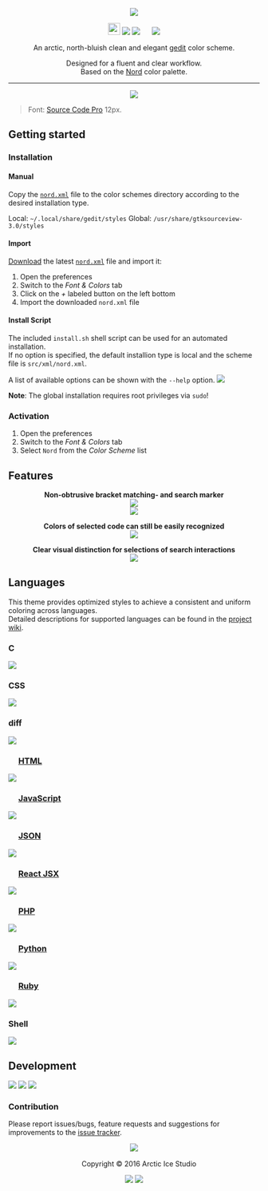<p align="center"><img src="https://cdn.rawgit.com/arcticicestudio/nord-gedit/develop/src/assets/nord-gedit-banner.svg"/></p>

<p align="center"><img src="https://assets-cdn.github.com/favicon.ico" width=24 height=24/> <a href="https://github.com/arcticicestudio/nord-gedit/releases/latest"><img src="https://img.shields.io/github/release/arcticicestudio/nord-gedit.svg?style=flat-square"/></a> <a href="https://github.com/arcticicestudio/nord/releases/tag/v0.2.0"><img src="https://img.shields.io/badge/Nord-v0.2.0-88C0D0.svg?style=flat-square"/></a> <img src="https://static.gnome.org/wiki.gnome.org/gnome/css/favicon.png" width=16 height=16/> <a href="https://wiki.gnome.org/Projects/GtkSourceView"><img src="https://img.shields.io/badge/GtkSourceView-v3.22.1-blue.svg?style=flat-square"/></a></p>

<p align="center">An arctic, north-bluish clean and elegant <a href="https://wiki.gnome.org/Apps/Gedit">gedit</a> color scheme.</p>

<p align="center">Designed for a fluent and clear workflow.<br>
Based on the <a href="https://github.com/arcticicestudio/nord">Nord</a> color palette.</p>

---

<p align="center"><img src="https://raw.githubusercontent.com/arcticicestudio/nord-gedit/develop/src/assets/scrot-top.png"/><blockquote>Font: <a href="https://adobe-fonts.github.io/source-code-pro">Source Code Pro</a> 12px.</blockquote></p>

## Getting started
### Installation
#### Manual
Copy the [`nord.xml`](https://github.com/arcticicestudio/nord-gedit/tree/develop/src/xml/nord.xml) file to the color schemes directory according to the desired installation type.

Local: `~/.local/share/gedit/styles`
Global: `/usr/share/gtksourceview-3.0/styles`

#### Import
[Download](https://github.com/arcticicestudio/nord-gedit/releases/latest) the latest [`nord.xml`](https://github.com/arcticicestudio/nord-gedit/blob/develop/src/xml/nord.xml) file and import it:
  1. Open the preferences
  2. Switch to the *Font & Colors* tab
  3. Click on the *+* labeled button on the left bottom
  4. Import the downloaded `nord.xml` file

#### Install Script
The included `install.sh` shell script can be used for an automated installation.  
If no option is specified, the default installion type is local and the scheme file is `src/xml/nord.xml`.

A list of available options can be shown with the `--help` option.
![][scrot-readme-install-script]

**Note**: The global installation requires root privileges via `sudo`!

### Activation
  1. Open the preferences
  2. Switch to the *Font & Colors* tab
  3. Select `Nord` from the *Color Scheme* list

## Features
<p align="center"><strong>Non-obtrusive bracket matching- and search marker</strong><br/><img src="https://raw.githubusercontent.com/arcticicestudio/nord-gedit/develop/src/assets/scrot-feature-bracketmarker.png"/><br><img src="https://raw.githubusercontent.com/arcticicestudio/nord-gedit/develop/src/assets/scrot-feature-findandreplace.png"/></p>

<p align="center"><strong>Colors of selected code can still be easily recognized</strong><br><img src="https://raw.githubusercontent.com/arcticicestudio/nord-gedit/develop/src/assets/scrcast-feature-selection.gif"/></p>

<p align="center"><strong>Clear visual distinction for selections of search interactions</strong><br><img src="https://raw.githubusercontent.com/arcticicestudio/nord-gedit/develop/src/assets/scrcast-feature-findandreplace.gif"/></p>

## Languages
This theme provides optimized styles to achieve a consistent and uniform coloring across languages.  
Detailed descriptions for supported languages can be found in the [project wiki](https://github.com/arcticicestudio/nord-gedit/wiki).

### C
![][scrot-lang-c]

### CSS
![][scrot-lang-css]

### diff
![][scrot-lang-diff]

### <img src="https://www.w3.org/html/logo/downloads/HTML5_Badge.svg" width=16 height=16/> [HTML](https://html.spec.whatwg.org/multipage/)
![][scrot-lang-html]

### <img src="https://javascript.com/images/favicon.ico" width=16 height=16/> [JavaScript](https://javascript.com/)
![][scrot-lang-javascript]

### <img src="http://www.json.org/favicon.gif" width=16 height=16/> [JSON](http://www.json.org)
![][scrot-lang-json]

### <img src="https://facebook.github.io/react/favicon.ico" width=16 height=16/> [React JSX](https://facebook.github.io/react)
![][scrot-lang-jsx]

### <img src="http://php.net/images/logo.php" width=16 height=16/> [PHP](http://php.net)
![][scrot-lang-php]

### <img src="https://www.python.org/static/favicon.ico" width=16 height=16/> [Python](https://python.org)
![][scrot-lang-python]

### <img src="https://www.ruby-lang.org/favicon.ico" width=16 height=16/> [Ruby](https://ruby-lang.org)
![][scrot-lang-ruby]

### Shell
![][scrot-lang-shell]

## Development
[![](https://img.shields.io/badge/Changelog-0.1.0-81A1C1.svg?style=flat-square)](https://github.com/arcticicestudio/nord-gedit/blob/v0.1.0/CHANGELOG.md) [![](https://img.shields.io/badge/Workflow-gitflow--branching--model-81A1C1.svg?style=flat-square)](http://nvie.com/posts/a-successful-git-branching-model) [![](https://img.shields.io/badge/Versioning-ArcVer_0.8.0-81A1C1.svg?style=flat-square)](https://github.com/arcticicestudio/arcver)

### Contribution
Please report issues/bugs, feature requests and suggestions for improvements to the [issue tracker](https://github.com/arcticicestudio/nord-gedit/issues).

<p align="center"><img src="https://cdn.rawgit.com/arcticicestudio/nord/develop/src/assets/banner-footer-mountains.svg" /></p>

<p align="center"> <img src="http://arcticicestudio.com/favicon.ico" width=16 height=16/> Copyright &copy; 2016 Arctic Ice Studio</p>

<p align="center"><a href="http://www.apache.org/licenses/LICENSE-2.0"><img src="https://img.shields.io/badge/License-Apache_2.0-5E81AC.svg?style=flat-square"/></a> <a href="https://creativecommons.org/licenses/by-sa/4.0"><img src="https://img.shields.io/badge/License-CC_BY--SA_4.0-5E81AC.svg?style=flat-square"/></a></p>

[scrot-lang-c]: https://raw.githubusercontent.com/arcticicestudio/nord-gedit/develop/src/assets/scrot-lang-c.png
[scrot-lang-css]: https://raw.githubusercontent.com/arcticicestudio/nord-gedit/develop/src/assets/scrot-lang-css.png
[scrot-lang-diff]: https://raw.githubusercontent.com/arcticicestudio/nord-gedit/develop/src/assets/scrot-lang-diff.png
[scrot-lang-html]: https://raw.githubusercontent.com/arcticicestudio/nord-gedit/develop/src/assets/scrot-lang-html.png
[scrot-lang-javascript]: https://raw.githubusercontent.com/arcticicestudio/nord-gedit/develop/src/assets/scrot-top.png
[scrot-lang-json]: https://raw.githubusercontent.com/arcticicestudio/nord-gedit/develop/src/assets/scrot-lang-json.png
[scrot-lang-jsx]: https://raw.githubusercontent.com/arcticicestudio/nord-gedit/develop/src/assets/scrot-lang-jsx.png
[scrot-lang-php]: https://raw.githubusercontent.com/arcticicestudio/nord-gedit/develop/src/assets/scrot-lang-php.png
[scrot-lang-python]: https://raw.githubusercontent.com/arcticicestudio/nord-gedit/develop/src/assets/scrot-lang-python.png
[scrot-lang-ruby]: https://raw.githubusercontent.com/arcticicestudio/nord-gedit/develop/src/assets/scrot-lang-ruby.png
[scrot-lang-shell]: https://raw.githubusercontent.com/arcticicestudio/nord-gedit/develop/src/assets/scrot-lang-shell.png
[scrot-readme-install-script]: https://raw.githubusercontent.com/arcticicestudio/nord-gedit/develop/src/assets/scrot-readme-install-script.png
